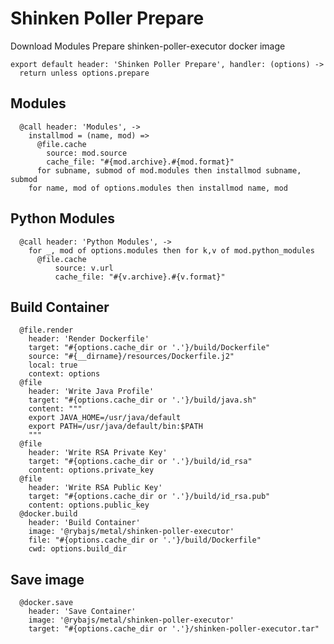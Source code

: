 
# Shinken Poller Prepare

Download Modules
Prepare shinken-poller-executor docker image

    export default header: 'Shinken Poller Prepare', handler: (options) ->
      return unless options.prepare

## Modules

      @call header: 'Modules', ->
        installmod = (name, mod) =>
          @file.cache
            source: mod.source
            cache_file: "#{mod.archive}.#{mod.format}"
          for subname, submod of mod.modules then installmod subname, submod
        for name, mod of options.modules then installmod name, mod

## Python Modules

      @call header: 'Python Modules', ->
        for _, mod of options.modules then for k,v of mod.python_modules
          @file.cache
              source: v.url
              cache_file: "#{v.archive}.#{v.format}"

## Build Container

      @file.render
        header: 'Render Dockerfile'
        target: "#{options.cache_dir or '.'}/build/Dockerfile"
        source: "#{__dirname}/resources/Dockerfile.j2"
        local: true
        context: options
      @file
        header: 'Write Java Profile'
        target: "#{options.cache_dir or '.'}/build/java.sh"
        content: """
        export JAVA_HOME=/usr/java/default
        export PATH=/usr/java/default/bin:$PATH
        """
      @file
        header: 'Write RSA Private Key'
        target: "#{options.cache_dir or '.'}/build/id_rsa"
        content: options.private_key
      @file
        header: 'Write RSA Public Key'
        target: "#{options.cache_dir or '.'}/build/id_rsa.pub"
        content: options.public_key
      @docker.build
        header: 'Build Container'
        image: '@rybajs/metal/shinken-poller-executor'
        file: "#{options.cache_dir or '.'}/build/Dockerfile"
        cwd: options.build_dir

## Save image

      @docker.save
        header: 'Save Container'
        image: '@rybajs/metal/shinken-poller-executor'
        target: "#{options.cache_dir or '.'}/shinken-poller-executor.tar"
